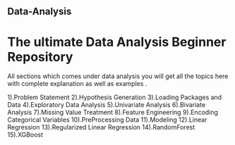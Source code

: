 ## Data-Analysis

# The ultimate Data Analysis Beginner Repository 

All sections which comes under data analysis 
you will get all the topics here with complete explanation as well as examples .

1).Problem Statement
2).Hypothesis Generation
3).Loading Packages and Data
4).Exploratory Data Analysis
5).Univariate Analysis
6).Bivariate Analysis
7).Missing Value Treatment
8).Feature Engineering
9).Encoding Categorical Variables
10).PreProcessing Data
11).Modeling
12).Linear Regression
13).Regularized Linear Regression
14).RandomForest
15).XGBoost

